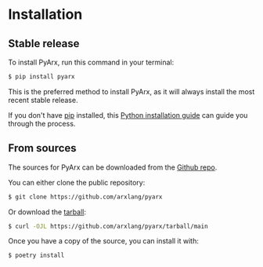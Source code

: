 # Installation

## Stable release

To install PyArx, run this command in your
terminal:

```bash
$ pip install pyarx
```

This is the preferred method to install PyArx,
as it will always install the most recent stable release.

If you don't have [pip](https://pip.pypa.io) installed, this
[Python installation guide](http://docs.python-guide.org/en/latest/starting/installation/)
can guide you through the process.

## From sources

The sources for PyArx can be downloaded from
the [Github repo](https://github.com/arxlang/pyarx).

You can either clone the public repository:

```bash
$ git clone https://github.com/arxlang/pyarx
```

Or download the
[tarball](https://github.com/arxlang/pyarx/tarball/main):

```bash
$ curl -OJL https://github.com/arxlang/pyarx/tarball/main
```

Once you have a copy of the source, you can install it with:

```bash
$ poetry install
```
